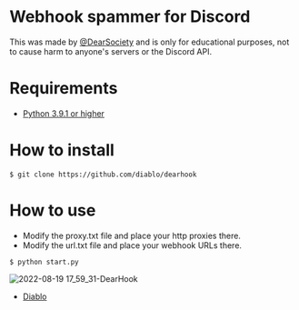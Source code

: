 # Webhook spammer for Discord

This was made by [@DearSociety](https://github.com/DearSociety) and is only for educational purposes, not to cause harm to anyone's servers or the Discord API.

# Requirements
- [Python 3.9.1 or higher](https://www.python.org/downloads/)

# How to install
```
$ git clone https://github.com/diablo/dearhook

```
# How to use
- Modify the proxy.txt file and place your http proxies there.
- Modify the url.txt file and place your webhook URLs there.
```
$ python start.py
```

![2022-08-19 17_59_31-DearHook](https://user-images.githubusercontent.com/68444269/185595406-9c7bcf51-4314-4115-bb48-654967c94faa.png)

- [Diablo](https://github.com/diablo)
